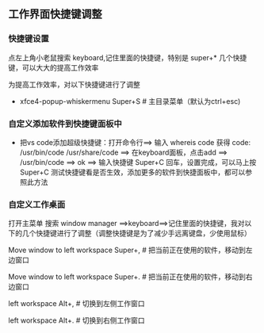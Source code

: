 ## 工作界面快捷键调整

### 快捷键设置


点左上角小老鼠搜索 keyboard,记住里面的快捷键，特别是 super+*  几个快捷键，可以大大的提高工作效率


为提高工作效率，对以下快捷键进行了调整

- xfce4-popup-whiskermenu Super+S    # 主目录菜单（默认为ctrl+esc)

### 自定义添加软件到快捷键面板中

- 把vs code添加超级快捷键：打开命令行==> 输入 whereis code 获得 code: /usr/bin/code /usr/share/code ==> 在keyboard面板，点击add ==> /usr/bin/code ==> ok ==> 输入快捷键 Super+C 回车，设置完成，可以马上按 Super+C 测试快捷键看是否生效，添加更多的软件到快捷面板中，都可以参照此方法

### 自定义工作桌面

打开主菜单 搜索 window manager ==>keyboard==>记住里面的快捷键，我对以下的几个快捷键进行了调整（调整快捷键是为了减少手远离键盘，少使用鼠标）

Move window to left workspace Super+,  # 把当前正在使用的软件，移动到左边窗口

Move window to left workspace Super+.  # 把当前正在使用的软件，移动到右边窗口


left workspace Alt+,  # 切换到左侧工作窗口

left workspace Alt+.  # 切换到右侧工作窗口

